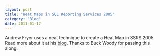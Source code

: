 ```yaml
---
layout: post
title: "Heat Maps in SQL Reporting Services 2005"
category: "Blog"
date: 2011-01-17
---
```



Andrew Fryer uses a neat technique to create a Heat Map in SSRS 2005\. Read more about it at his [blog](http://blogs.technet.com/andrew/archive/2007/12/06/heat-maps-in-sql-server-reporting-services-2005.aspx). Thanks to Buck Woody for passing this along.